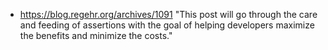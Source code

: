 - https://blog.regehr.org/archives/1091 "This post will go through the care and feeding of assertions with the goal of helping developers maximize the benefits and minimize the costs."
